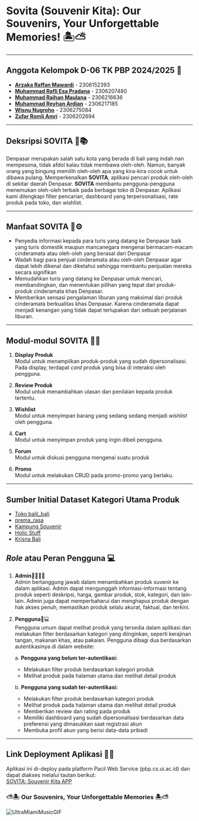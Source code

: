 # Sovita (Souvenir Kita): Our Souvenirs, Your Unforgettable Memories! 🏝️⛅
---

## Anggota Kelompok D-06 TK PBP 2024/2025 🧑
* [**Arzaka Raffan Mawardi**](https://github.com/ArzakaRaffan) - 2306152393
* [**Muhammad Rafli Esa Pradana**](https://github.com/rafliesa) - 2306207480
* [**Muhammad Raihan Maulana**](https://github.com/MaulRai) - 2306216636
* [**Muhammad Reyhan Ardian**](https://github.com/reyhanardian16) - 2306217185
* [**Wisnu Nugroho**](https://github.com/wsnugroho) - 2306275084
* [**Zufar Romli Amri**](https://github.com/zufarra) - 2306202694

---
## Deksripsi SOVITA 🏪📚
   Denpasar merupakan salah satu kota yang berada di bali yang indah nan mempesona, tidak afdol kalau tidak membawa oleh-oleh. Namun, banyak orang yang bingung memilih oleh-oleh apa yang kira-kira cocok untuk dibawa pulang. Memperkenalkan **SOVITA**, aplikasi pencari produk oleh-oleh di sekitar daerah Denpasar. **SOVITA** membantu pengguna-pengguna menemukan oleh-oleh terbaik pada berbagai toko di Denpasar. Aplikasi kami dilengkapi filter pencarian, dashboard yang terpersonalisasi, rate produk pada toko, dan wishlist.
   
---
## Manfaat SOVITA 🤖⚙️

* Penyedia informasi kepada para turis yang datang ke Denpasar baik yang turis domestik maupun mancanegara mengenai bermacam-macam cinderamata atau oleh-oleh yang berasal dari Denpasar
* Wadah bagi para penjual cinderamata atau oleh-oleh Denpasar agar dapat lebih dikenal dan diketahui sehingga membantu penjualan mereka secara signifikan
* Memudahkan turis yang datang ke Denpasar untuk mencari, membandingkan, dan menentukan pilihan yang tepat dari produk-produk cinderamata khas Denpasar.
* Memberikan sensasi pengalaman liburan yang maksimal dari produk cinderamata berkualitas khas Denpasar. Karena cinderamata dapat menjadi kenangan yang tidak dapat terlupakan dari sebuah perjalanan liburan.

---
## Modul-modul SOVITA 📢📌

1. **Display Produk**\
Modul untuk menampilkan produk-produk yang sudah dipersonalisasi. Pada display, terdapat <em>card</em> produk yang bisa di interaksi oleh pengguna.

2. **Review Produk**\
Modul untuk menambahkan ulasan dan penilaian kepada produk tertentu.

3. **Wishlist**\
Modul untuk menyimpan barang yang sedang sedang menjadi <em>wishlist</em> oleh pengguna.

4. **Cart**\
Modul untuk menyimpan produk yang ingin dibeli pengguna.

5. **Forum**\
Modul untuk diskusi pengguna mengenai suatu produk

6. **Promo**\
Modul untuk melakukan CRUD pada promo-promo yang berlaku.

---
## Sumber Initial Dataset Kategori Utama Produk
* [Toko balil_bali](https://shopee.co.id/tokobali_bali.38?entryPoint=ShopBySearch&searchKeyword=bali&is_from_login=true)
* [prema_rasa](https://shopee.co.id/prema_rasa?entryPoint=ShopBySearch&searchKeyword=oleh%20oleh%20khas%20bali)
* [Kampung Souvenir](https://shopee.co.id/kampungsouvenir?categoryId=100017&entryPoint=ShopByPDP&itemId=1422862357&upstream=search)
* [Holic Stuff](https://shopee.co.id/holic.stuff?categoryId=100017&entryPoint=ShopByPDP&itemId=11141834447&upstream=search)
* [Krisna Bali](https://shop.krisnabali.co.id/store/)
## _Role_ atau Peran Pengguna 💻
1. **Admin**🧑‍💻👨‍💻\
   Admin bertanggung jawab dalam menambahkan produk suvenir ke dalam aplikasi. Admin dapat mengunggah informasi-informasi tentang produk seperti deskripsi, harga, gambar produk, stok, kategori, dan lain-lain. Admin juga dapat memperbaharui dan menghapus produk dengan hak akses penuh, memastikan produk selalu akurat, faktual, dan terkini.

2. **Pengguna**🥷💻\
Pengguna umum dapat melihat produk yang tersedia dalam aplikasi dan melakukan filter berdasarkan kategori yang diinginkan, seperti kerajinan tangan, makanan khas, atau pakaian. Pengguna dibagi dua berdasarkan autentikasinya di dalam website:


   a. **Pengguna yang belum ter-autentikasi:**
      - Melakukan filter produk berdasarkan kategori produk
      - Melihat produk pada halaman utama dan melihat detail produk


   b. **Pengguna yang sudah ter-autentikasi:**
      - Melakukan filter produk berdasarkan kategori produk
      - Melihat produk pada halaman utama dan melihat detail produk
      - Memberikan review dan rating pada produk
      - Memiliki dashboard yang sudah dipersonalisasi berdasarkan data preferensi yang dimasukkan saat registrasi akun
      - Membuka profil akun yang berisi data-data pribadi

---
## Link Deployment Aplikasi 🔗🚀
Aplikasi ini di-deploy pada platform Pacil Web Service (pbp.cs.ui.ac.id) dan dapat diakses melalui tautan berikut:\
[SOVITA: Souvenir Kita APP](https://muhammad-rafli33-souvenirkita.pbp.cs.ui.ac.id/)

### ⛅🏝️ Our Souvenirs, Your Unforgettable Memories 🏝️⛅
![UltraMiamiMusicGIF](https://github.com/user-attachments/assets/f85c8603-9108-49d6-877b-ff1c62d82cd2)
